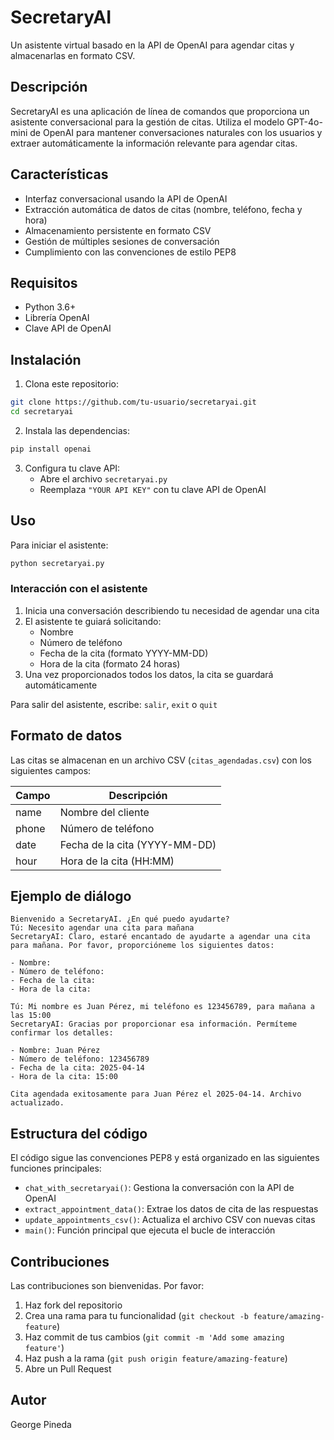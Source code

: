 # SecretaryAI

Un asistente virtual basado en la API de OpenAI para agendar citas y almacenarlas en formato CSV.

## Descripción

SecretaryAI es una aplicación de línea de comandos que proporciona un asistente conversacional para la gestión de citas. Utiliza el modelo GPT-4o-mini de OpenAI para mantener conversaciones naturales con los usuarios y extraer automáticamente la información relevante para agendar citas.

## Características

- Interfaz conversacional usando la API de OpenAI
- Extracción automática de datos de citas (nombre, teléfono, fecha y hora)
- Almacenamiento persistente en formato CSV
- Gestión de múltiples sesiones de conversación
- Cumplimiento con las convenciones de estilo PEP8

## Requisitos

- Python 3.6+
- Librería OpenAI
- Clave API de OpenAI

## Instalación

1. Clona este repositorio:
```bash
git clone https://github.com/tu-usuario/secretaryai.git
cd secretaryai
```

2. Instala las dependencias:
```bash
pip install openai
```

3. Configura tu clave API:
   - Abre el archivo `secretaryai.py`
   - Reemplaza `"YOUR API KEY"` con tu clave API de OpenAI

## Uso

Para iniciar el asistente:

```bash
python secretaryai.py
```

### Interacción con el asistente

1. Inicia una conversación describiendo tu necesidad de agendar una cita
2. El asistente te guiará solicitando:
   - Nombre
   - Número de teléfono
   - Fecha de la cita (formato YYYY-MM-DD)
   - Hora de la cita (formato 24 horas)
3. Una vez proporcionados todos los datos, la cita se guardará automáticamente

Para salir del asistente, escribe: `salir`, `exit` o `quit`

## Formato de datos

Las citas se almacenan en un archivo CSV (`citas_agendadas.csv`) con los siguientes campos:

| Campo | Descripción |
|-------|-------------|
| name  | Nombre del cliente |
| phone | Número de teléfono |
| date  | Fecha de la cita (YYYY-MM-DD) |
| hour  | Hora de la cita (HH:MM) |

## Ejemplo de diálogo

```
Bienvenido a SecretaryAI. ¿En qué puedo ayudarte?
Tú: Necesito agendar una cita para mañana
SecretaryAI: Claro, estaré encantado de ayudarte a agendar una cita para mañana. Por favor, proporcióneme los siguientes datos:

- Nombre: 
- Número de teléfono: 
- Fecha de la cita:
- Hora de la cita: 

Tú: Mi nombre es Juan Pérez, mi teléfono es 123456789, para mañana a las 15:00
SecretaryAI: Gracias por proporcionar esa información. Permíteme confirmar los detalles:

- Nombre: Juan Pérez
- Número de teléfono: 123456789
- Fecha de la cita: 2025-04-14
- Hora de la cita: 15:00

Cita agendada exitosamente para Juan Pérez el 2025-04-14. Archivo actualizado.
```

## Estructura del código

El código sigue las convenciones PEP8 y está organizado en las siguientes funciones principales:

- `chat_with_secretaryai()`: Gestiona la conversación con la API de OpenAI
- `extract_appointment_data()`: Extrae los datos de cita de las respuestas
- `update_appointments_csv()`: Actualiza el archivo CSV con nuevas citas
- `main()`: Función principal que ejecuta el bucle de interacción

## Contribuciones

Las contribuciones son bienvenidas. Por favor:

1. Haz fork del repositorio
2. Crea una rama para tu funcionalidad (`git checkout -b feature/amazing-feature`)
3. Haz commit de tus cambios (`git commit -m 'Add some amazing feature'`)
4. Haz push a la rama (`git push origin feature/amazing-feature`)
5. Abre un Pull Request


## Autor

George Pineda


